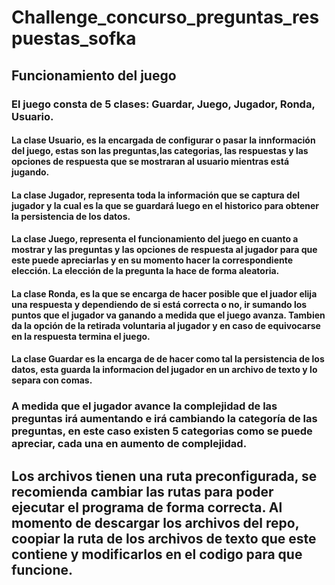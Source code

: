 # Challenge_concurso_preguntas_respuestas_sofka
## Funcionamiento del juego
### El juego consta de 5 clases: Guardar, Juego, Jugador, Ronda, Usuario.

#### La clase Usuario, es la encargada de configurar o pasar la innformación del juego, estas son las preguntas,las categorias, las respuestas y las opciones de respuesta que se mostraran al usuario mientras está jugando.

#### La clase Jugador, representa toda la información que se captura del jugador y la cual es la que se guardará luego en el historico para obtener la persistencia de los datos.

#### La clase Juego, representa el funcionamiento del juego en cuanto a mostrar y las preguntas y las opciones de respuesta al jugador para que este puede apreciarlas y en su momento hacer la correspondiente elección. La elección de la pregunta la hace de forma aleatoria.

#### La clase Ronda, es la que se encarga de hacer posible que el juador elija una respuesta y dependiendo de si está correcta o no, ir sumando los puntos que el jugador va ganando a medida que el juego avanza. Tambien da la opción de la retirada voluntaria al jugador y en caso de equivocarse en la respuesta termina el juego.

#### La clase Guardar es la encarga de de hacer como tal la persistencia de los datos, esta guarda la informacion del jugador en un archivo de texto y lo separa con comas.

### A medida que el jugador avance la complejidad de las preguntas irá aumentando e irá cambiando la categoría de las preguntas, en este caso existen 5 categorias como se puede apreciar, cada una en aumento de complejidad.

## Los archivos tienen una ruta preconfigurada, se recomienda cambiar las rutas para poder ejecutar el programa de forma correcta. Al momento de descargar los archivos del repo, coopiar la ruta de los archivos de texto que este contiene y modificarlos en el codigo para que funcione.